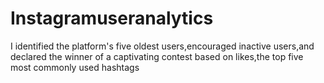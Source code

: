 # Instagramuseranalytics
 I identified the platform's five oldest users,encouraged inactive users,and declared the winner of a captivating contest based on likes,the top five most commonly used hashtags

